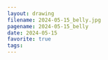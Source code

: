 ```yaml
---
layout: drawing
filename: 2024-05-15_belly.jpg
pagename: 2024-05-15_belly
date: 2024-05-15
favorite: true
tags:
---
```

